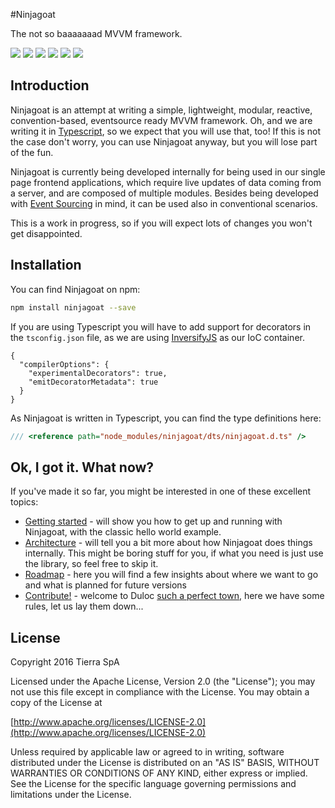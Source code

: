 #Ninjagoat

The not so baaaaaaad MVVM framework.

![](http://www.clker.com/cliparts/m/N/S/T/M/y/ninja-goat-md.png)
![](https://badge.fury.io/js/ninjagoat.svg)
![](https://travis-ci.org/tierratelematics/ninjagoat.svg?branch=develop)
![](https://travis-ci.org/tierratelematics/ninjagoat.svg?branch=master)
![](https://img.shields.io/badge/license-Apache%202.0-blue.svg)
![](https://img.shields.io/badge/goat-bikenjutsu-yellow.svg)

## Introduction

Ninjagoat is an attempt at writing a simple, lightweight, modular, reactive, convention-based, eventsource ready MVVM framework. Oh, and we are writing it in [Typescript](https://www.typescriptlang.org/), so we expect that you will use that, too! If this is not the case don't worry, you can use Ninjagoat anyway, but you will lose part of the fun.

Ninjagoat is currently being developed internally for being used in our single page frontend applications, which require live updates of data coming from a server, and are composed of multiple modules. Besides being developed with [Event Sourcing](http://geteventstore.com) in mind, it can be used also in conventional scenarios.

This is a work in progress, so if you will expect lots of changes you won't get disappointed.

## Installation

You can find Ninjagoat on npm:

```sh
npm install ninjagoat --save
```

If you are using Typescript you will have to add support for decorators in the `tsconfig.json` file, as we are using [InversifyJS](https://github.com/inversify/InversifyJS) as our IoC container.

```
{
  "compilerOptions": {
    "experimentalDecorators": true,
    "emitDecoratorMetadata": true
  }
}
```

As Ninjagoat is written in Typescript, you can find the type definitions here:

```ts
/// <reference path="node_modules/ninjagoat/dts/ninjagoat.d.ts" />
```

## Ok, I got it. What now?

If you've made it so far, you might be interested in one of these excellent topics:


* [Getting started](gettingstarted.md) - will show you how to get up and running with Ninjagoat, with the classic hello world example.
* [Architecture](architecture.md) - will tell you a bit more about how Ninjagoat does things internally. This might be boring stuff for you, if what you need is just use the library, so feel free to skip it.
* [Roadmap](roadmap.md) - here you will find a few insights about where we want to go and what is planned for future versions
* [Contribute!](contribute.md) - welcome to Duloc [such a perfect town](https://www.youtube.com/watch?v=X81AoBcVnaA), here we have some rules, let us lay them down...

## License

Copyright 2016 Tierra SpA

Licensed under the Apache License, Version 2.0 (the "License");
you may not use this file except in compliance with the License.
You may obtain a copy of the License at

[http://www.apache.org/licenses/LICENSE-2.0](http://www.apache.org/licenses/LICENSE-2.0)

Unless required by applicable law or agreed to in writing, software
distributed under the License is distributed on an "AS IS" BASIS,
WITHOUT WARRANTIES OR CONDITIONS OF ANY KIND, either express or implied.
See the License for the specific language governing permissions and
limitations under the License.
